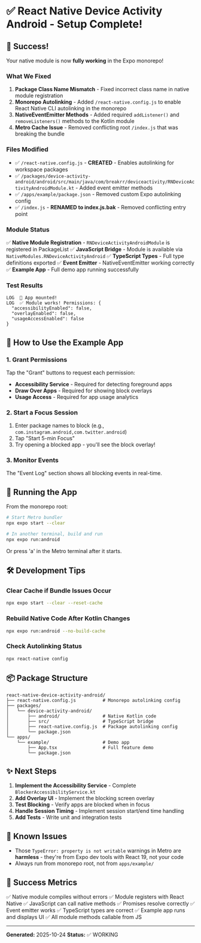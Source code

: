 # ✅ React Native Device Activity Android - Setup Complete!

## 🎉 Success!

Your native module is now **fully working** in the Expo monorepo!

### What We Fixed

1. **Package Class Name Mismatch** - Fixed incorrect class name in native module registration
2. **Monorepo Autolinking** - Added `/react-native.config.js` to enable React Native CLI autolinking in the monorepo
3. **NativeEventEmitter Methods** - Added required `addListener()` and `removeListeners()` methods to the Kotlin module
4. **Metro Cache Issue** - Removed conflicting root `/index.js` that was breaking the bundle

### Files Modified

- ✅ `/react-native.config.js` - **CREATED** - Enables autolinking for workspace packages
- ✅ `/packages/device-activity-android/android/src/main/java/com/breakrr/deviceactivity/RNDeviceActivityAndroidModule.kt` - Added event emitter methods
- ✅ `/apps/example/package.json` - Removed custom Expo autolinking config
- ✅ `/index.js` - **RENAMED to index.js.bak** - Removed conflicting entry point

### Module Status

✅ **Native Module Registration** - `RNDeviceActivityAndroidModule` is registered in PackageList
✅ **JavaScript Bridge** - Module is available via `NativeModules.RNDeviceActivityAndroid`
✅ **TypeScript Types** - Full type definitions exported
✅ **Event Emitter** - NativeEventEmitter working correctly
✅ **Example App** - Full demo app running successfully

### Test Results

```
LOG  🚀 App mounted!
LOG  ✅ Module works! Permissions: {
  "accessibilityEnabled": false,
  "overlayEnabled": false,
  "usageAccessEnabled": false
}
```

## 📱 How to Use the Example App

### 1. Grant Permissions

Tap the "Grant" buttons to request each permission:
- **Accessibility Service** - Required for detecting foreground apps
- **Draw Over Apps** - Required for showing block overlays
- **Usage Access** - Required for app usage analytics

### 2. Start a Focus Session

1. Enter package names to block (e.g., `com.instagram.android,com.twitter.android`)
2. Tap "Start 5-min Focus"
3. Try opening a blocked app - you'll see the block overlay!

### 3. Monitor Events

The "Event Log" section shows all blocking events in real-time.

## 🚀 Running the App

From the monorepo root:

```bash
# Start Metro bundler
npx expo start --clear

# In another terminal, build and run
npx expo run:android
```

Or press 'a' in the Metro terminal after it starts.

## 🛠️ Development Tips

### Clear Cache if Bundle Issues Occur

```bash
npx expo start --clear --reset-cache
```

### Rebuild Native Code After Kotlin Changes

```bash
npx expo run:android --no-build-cache
```

### Check Autolinking Status

```bash
npx react-native config
```

## 📦 Package Structure

```
react-native-device-activity-android/
├── react-native.config.js          # Monorepo autolinking config
├── packages/
│   └── device-activity-android/
│       ├── android/                # Native Kotlin code
│       ├── src/                    # TypeScript bridge
│       ├── react-native.config.js  # Package autolinking config
│       └── package.json
└── apps/
    └── example/                    # Demo app
        ├── App.tsx                 # Full feature demo
        └── package.json
```

## ✨ Next Steps

1. **Implement the Accessibility Service** - Complete `BlockerAccessibilityService.kt`
2. **Add Overlay UI** - Implement the blocking screen overlay
3. **Test Blocking** - Verify apps are blocked when in focus
4. **Handle Session Timing** - Implement session start/end time handling
5. **Add Tests** - Write unit and integration tests

## 🐛 Known Issues

- Those `TypeError: property is not writable` warnings in Metro are **harmless** - they're from Expo dev tools with React 19, not your code
- Always run from monorepo root, not from `apps/example/`

## 🎯 Success Metrics

✅ Native module compiles without errors
✅ Module registers with React Native
✅ JavaScript can call native methods
✅ Promises resolve correctly
✅ Event emitter works
✅ TypeScript types are correct
✅ Example app runs and displays UI
✅ All module methods callable from JS

---

**Generated:** 2025-10-24
**Status:** ✅ WORKING
